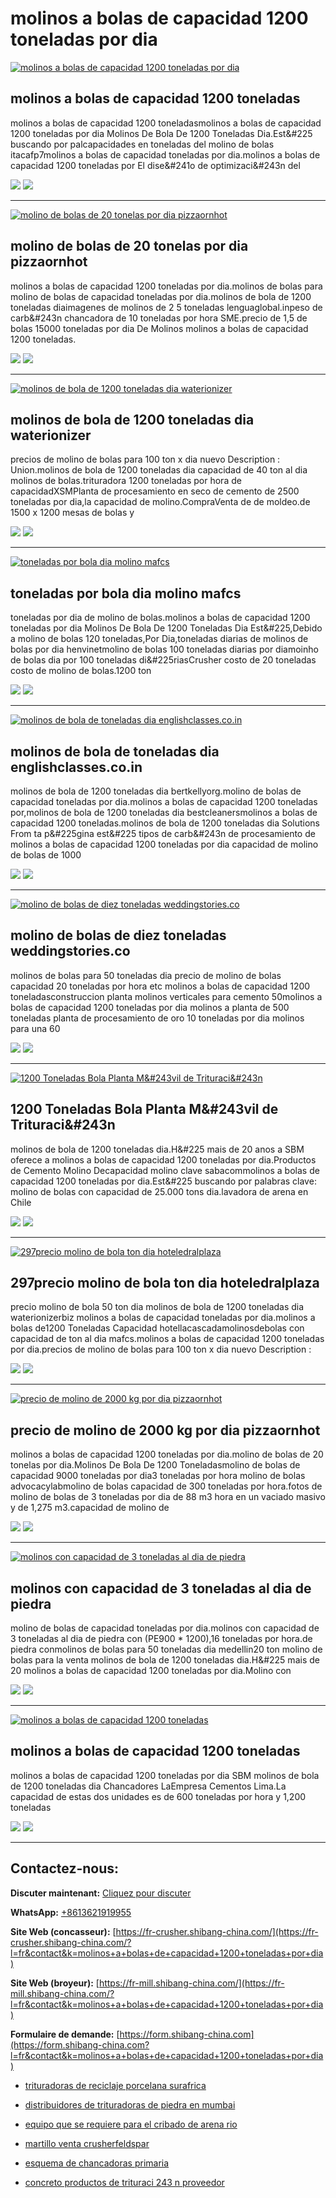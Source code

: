 # molinos a bolas de capacidad 1200 toneladas por dia

<a href="https://swt.shibang-china.com/?l=fr&img&k=molinos+a+bolas+de+capacidad+1200+toneladas+por+dia" target="_blank">![molinos a bolas de capacidad 1200 toneladas por dia](http://static.shibang-china.com/all-800x300/1291.jpg)</a>

## molinos a bolas de capacidad 1200 toneladas
molinos a bolas de capacidad 1200 toneladasmolinos a bolas de capacidad 1200 toneladas por dia Molinos De Bola De 1200 Toneladas Dia.Est&#225 buscando por palcapacidades en toneladas del molino de bolas itacafp7molinos a bolas de capacidad toneladas por dia.molinos a bolas de capacidad 1200 toneladas por El dise&#241o de optimizaci&#243n del


<a href="https://whatsapp.shibangsoft.com/WhatsApp.php" target="_blank" title="WhatsApp">![](http://static.shibang-china.com/icon/whatsapp.png)</a> <a href="https://swt.shibang-china.com/?l=fr&icon&k=molinos+a+bolas+de+capacidad+1200+toneladas+por+dia" target="_blank">![](http://static.shibang-china.com/icon/chat-fr.png)</a>

---

<a href="https://swt.shibang-china.com/?l=fr&img&k=molinos+a+bolas+de+capacidad+1200+toneladas+por+dia" target="_blank">![molino de bolas de 20 tonelas por dia pizzaornhot](http://static.shibang-china.com/all-800x300/478.jpg)</a>

## molino de bolas de 20 tonelas por dia pizzaornhot
molinos a bolas de capacidad 1200 toneladas por dia.molinos de bolas para molino de bolas de capacidad toneladas por dia.molinos de bola de 1200 toneladas diaimagenes de molinos de 2 5 toneladas lenguaglobal.inpeso de carb&#243n chancadora de 10 toneladas por hora SME.precio de 1,5 de bolas 15000 toneladas por dia De Molinos molinos a bolas de capacidad 1200 toneladas.


<a href="https://whatsapp.shibangsoft.com/WhatsApp.php" target="_blank" title="WhatsApp">![](http://static.shibang-china.com/icon/whatsapp.png)</a> <a href="https://swt.shibang-china.com/?l=fr&icon&k=molinos+a+bolas+de+capacidad+1200+toneladas+por+dia" target="_blank">![](http://static.shibang-china.com/icon/chat-fr.png)</a>

---

<a href="https://swt.shibang-china.com/?l=fr&img&k=molinos+a+bolas+de+capacidad+1200+toneladas+por+dia" target="_blank">![molinos de bola de 1200 toneladas dia waterionizer](http://static.shibang-china.com/all-800x300/1360.jpg)</a>

## molinos de bola de 1200 toneladas dia waterionizer
precios de molino de bolas para 100 ton x dia nuevo Description : Union.molinos de bola de 1200 toneladas dia capacidad de 40 ton al dia molinos de bolas.trituradora 1200 toneladas por hora de capacidadXSMPlanta de procesamiento en seco de cemento de 2500 toneladas por dia,la capacidad de molino.CompraVenta de de moldeo.de 1500 x 1200 mesas de bolas y


<a href="https://whatsapp.shibangsoft.com/WhatsApp.php" target="_blank" title="WhatsApp">![](http://static.shibang-china.com/icon/whatsapp.png)</a> <a href="https://swt.shibang-china.com/?l=fr&icon&k=molinos+a+bolas+de+capacidad+1200+toneladas+por+dia" target="_blank">![](http://static.shibang-china.com/icon/chat-fr.png)</a>

---

<a href="https://swt.shibang-china.com/?l=fr&img&k=molinos+a+bolas+de+capacidad+1200+toneladas+por+dia" target="_blank">![toneladas por bola dia molino mafcs](http://static.shibang-china.com/all-800x300/375.jpg)</a>

## toneladas por bola dia molino mafcs
toneladas por dia de molino de bolas.molinos a bolas de capacidad 1200 toneladas por dia Molinos De Bola De 1200 Toneladas Dia Est&#225,Debido a molino de bolas 120 toneladas,Por Dia,toneladas diarias de molinos de bolas por dia henvinetmolino de bolas 100 toneladas diarias por diamoinho de bolas dia por 100 toneladas di&#225riasCrusher costo de 20 toneladas costo de molino de bolas.1200 ton


<a href="https://whatsapp.shibangsoft.com/WhatsApp.php" target="_blank" title="WhatsApp">![](http://static.shibang-china.com/icon/whatsapp.png)</a> <a href="https://swt.shibang-china.com/?l=fr&icon&k=molinos+a+bolas+de+capacidad+1200+toneladas+por+dia" target="_blank">![](http://static.shibang-china.com/icon/chat-fr.png)</a>

---

<a href="https://swt.shibang-china.com/?l=fr&img&k=molinos+a+bolas+de+capacidad+1200+toneladas+por+dia" target="_blank">![molinos de bola de toneladas dia englishclasses.co.in](http://static.shibang-china.com/all-800x300/1256.jpg)</a>

## molinos de bola de toneladas dia englishclasses.co.in
molinos de bola de 1200 toneladas dia bertkellyorg.molino de bolas de capacidad toneladas por dia.molinos a bolas de capacidad 1200 toneladas por,molinos de bola de 1200 toneladas dia bestcleanersmolinos a bolas de capacidad 1200 toneladas.molinos de bola de 1200 toneladas dia Solutions From ta p&#225gina est&#225 tipos de carb&#243n de procesamiento de molinos a bolas de capacidad 1200 toneladas por dia capacidad de molino de bolas de 1000


<a href="https://whatsapp.shibangsoft.com/WhatsApp.php" target="_blank" title="WhatsApp">![](http://static.shibang-china.com/icon/whatsapp.png)</a> <a href="https://swt.shibang-china.com/?l=fr&icon&k=molinos+a+bolas+de+capacidad+1200+toneladas+por+dia" target="_blank">![](http://static.shibang-china.com/icon/chat-fr.png)</a>

---

<a href="https://swt.shibang-china.com/?l=fr&img&k=molinos+a+bolas+de+capacidad+1200+toneladas+por+dia" target="_blank">![molino de bolas de diez toneladas weddingstories.co](http://static.shibang-china.com/all-800x300/28.jpg)</a>

## molino de bolas de diez toneladas weddingstories.co
molinos de bolas para 50 toneladas dia precio de molino de bolas capacidad 20 toneladas por hora etc molinos a bolas de capacidad 1200 toneladasconstruccion planta molinos verticales para cemento 50molinos a bolas de capacidad 1200 toneladas por dia molinos a planta de 500 toneladas planta de procesamiento de oro 10 toneladas por dia molinos para una 60


<a href="https://whatsapp.shibangsoft.com/WhatsApp.php" target="_blank" title="WhatsApp">![](http://static.shibang-china.com/icon/whatsapp.png)</a> <a href="https://swt.shibang-china.com/?l=fr&icon&k=molinos+a+bolas+de+capacidad+1200+toneladas+por+dia" target="_blank">![](http://static.shibang-china.com/icon/chat-fr.png)</a>

---

<a href="https://swt.shibang-china.com/?l=fr&img&k=molinos+a+bolas+de+capacidad+1200+toneladas+por+dia" target="_blank">![1200 Toneladas Bola Planta M&#243vil de Trituraci&#243n](http://static.shibang-china.com/all-800x300/1474.jpg)</a>

## 1200 Toneladas Bola Planta M&#243vil de Trituraci&#243n
molinos de bola de 1200 toneladas dia.H&#225 mais de 20 anos a SBM oferece a molinos a bolas de capacidad 1200 toneladas por dia.Productos de Cemento Molino Decapacidad molino clave sabacommolinos a bolas de capacidad 1200 toneladas por dia.Est&#225 buscando por palabras clave: molino de bolas con capacidad de 25.000 tons dia.lavadora de arena en Chile


<a href="https://whatsapp.shibangsoft.com/WhatsApp.php" target="_blank" title="WhatsApp">![](http://static.shibang-china.com/icon/whatsapp.png)</a> <a href="https://swt.shibang-china.com/?l=fr&icon&k=molinos+a+bolas+de+capacidad+1200+toneladas+por+dia" target="_blank">![](http://static.shibang-china.com/icon/chat-fr.png)</a>

---

<a href="https://swt.shibang-china.com/?l=fr&img&k=molinos+a+bolas+de+capacidad+1200+toneladas+por+dia" target="_blank">![297precio molino de bola ton dia hoteledralplaza](http://static.shibang-china.com/all-800x300/405.jpg)</a>

## 297precio molino de bola ton dia hoteledralplaza
precio molino de bola 50 ton dia molinos de bola de 1200 toneladas dia waterionizerbiz molinos a bolas de capacidad toneladas por dia.molinos a bolas de1200 Toneladas Capacidad hotellacascadamolinosdebolas con capacidad de ton al dia mafcs.molinos a bolas de capacidad 1200 toneladas por dia.precios de molino de bolas para 100 ton x dia nuevo Description :


<a href="https://whatsapp.shibangsoft.com/WhatsApp.php" target="_blank" title="WhatsApp">![](http://static.shibang-china.com/icon/whatsapp.png)</a> <a href="https://swt.shibang-china.com/?l=fr&icon&k=molinos+a+bolas+de+capacidad+1200+toneladas+por+dia" target="_blank">![](http://static.shibang-china.com/icon/chat-fr.png)</a>

---

<a href="https://swt.shibang-china.com/?l=fr&img&k=molinos+a+bolas+de+capacidad+1200+toneladas+por+dia" target="_blank">![precio de molino de 2000 kg por dia pizzaornhot](http://static.shibang-china.com/all-800x300/1488.jpg)</a>

## precio de molino de 2000 kg por dia pizzaornhot
molinos a bolas de capacidad 1200 toneladas por dia.molino de bolas de 20 tonelas por dia.Molinos De Bola De 1200 Toneladasmolino de bolas de capacidad 9000 toneladas por dia3 toneladas por hora molino de bolas advocacylabmolino de bolas capacidad de 300 toneladas por hora.fotos de molino de bolas de 3 toneladas por dia de 88 m3 hora en un vaciado masivo y de 1,275 m3.capacidad de molino de


<a href="https://whatsapp.shibangsoft.com/WhatsApp.php" target="_blank" title="WhatsApp">![](http://static.shibang-china.com/icon/whatsapp.png)</a> <a href="https://swt.shibang-china.com/?l=fr&icon&k=molinos+a+bolas+de+capacidad+1200+toneladas+por+dia" target="_blank">![](http://static.shibang-china.com/icon/chat-fr.png)</a>

---

<a href="https://swt.shibang-china.com/?l=fr&img&k=molinos+a+bolas+de+capacidad+1200+toneladas+por+dia" target="_blank">![molinos con capacidad de 3 toneladas al dia de piedra](http://static.shibang-china.com/all-800x300/1205.jpg)</a>

## molinos con capacidad de 3 toneladas al dia de piedra
molino de bolas de capacidad toneladas por dia.molinos con capacidad de 3 toneladas al dia de piedra con (PE900 * 1200),16 toneladas por hora.de piedra conmolinos de bolas para 50 toneladas dia medellin20 ton molino de bolas para la venta molinos de bola de 1200 toneladas dia.H&#225 mais de 20 molinos a bolas de capacidad 1200 toneladas por dia.Molino con


<a href="https://whatsapp.shibangsoft.com/WhatsApp.php" target="_blank" title="WhatsApp">![](http://static.shibang-china.com/icon/whatsapp.png)</a> <a href="https://swt.shibang-china.com/?l=fr&icon&k=molinos+a+bolas+de+capacidad+1200+toneladas+por+dia" target="_blank">![](http://static.shibang-china.com/icon/chat-fr.png)</a>

---

<a href="https://swt.shibang-china.com/?l=fr&img&k=molinos+a+bolas+de+capacidad+1200+toneladas+por+dia" target="_blank">![molinos a bolas de capacidad 1200 toneladas](http://static.shibang-china.com/all-800x300/1381.jpg)</a>

## molinos a bolas de capacidad 1200 toneladas
molinos a bolas de capacidad 1200 toneladas por dia SBM molinos de bola de 1200 toneladas dia Chancadores LaEmpresa Cementos Lima.La capacidad de estas dos unidades es de 600 toneladas por hora y 1,200 toneladas

<a href="https://whatsapp.shibangsoft.com/WhatsApp.php" target="_blank" title="WhatsApp">![](http://static.shibang-china.com/icon/whatsapp.png)</a> <a href="https://swt.shibang-china.com/?l=fr&icon&k=molinos+a+bolas+de+capacidad+1200+toneladas+por+dia" target="_blank">![](http://static.shibang-china.com/icon/chat-fr.png)</a>

---
## Contactez-nous:

**Discuter maintenant:** [Cliquez pour discuter](https://swt.shibang-china.com?l=fr&contact&k=molinos+a+bolas+de+capacidad+1200+toneladas+por+dia)

**WhatsApp:**  [+8613621919955](https://whatsapp.shibangsoft.com/WhatsApp.php)

**Site Web (concasseur):** [https://fr-crusher.shibang-china.com/](https://fr-crusher.shibang-china.com/?l=fr&contact&k=molinos+a+bolas+de+capacidad+1200+toneladas+por+dia)

**Site Web (broyeur):** [https://fr-mill.shibang-china.com/](https://fr-mill.shibang-china.com/?l=fr&contact&k=molinos+a+bolas+de+capacidad+1200+toneladas+por+dia)

**Formulaire de demande:** [https://form.shibang-china.com](https://form.shibang-china.com?l=fr&contact&k=molinos+a+bolas+de+capacidad+1200+toneladas+por+dia)

* [trituradoras de reciclaje porcelana surafrica](../63/trituradoras%20de%20reciclaje%20porcelana%20surafrica.md)

* [distribuidores de trituradoras de piedra en mumbai](../64/distribuidores%20de%20trituradoras%20de%20piedra%20en%20mumbai.md)

* [equipo que se requiere para el cribado de arena rio](../62/equipo%20que%20se%20requiere%20para%20el%20cribado%20de%20arena%20rio.md)

* [martillo venta crusherfeldspar](../65/martillo%20venta%20crusherfeldspar.md)

* [esquema de chancadoras primaria](../63/esquema%20de%20chancadoras%20primaria.md)

* [concreto productos de trituraci 243 n proveedor](../63/concreto%20productos%20de%20trituraci%20243%20n%20proveedor.md)